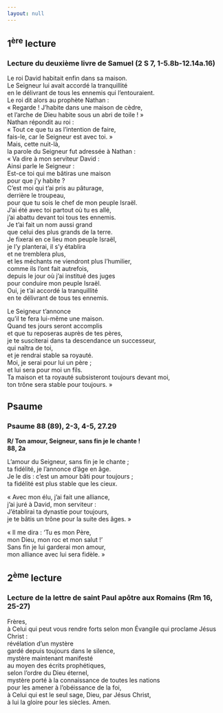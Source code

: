```yaml
---
layout: null
---
```

## 1<sup>ère</sup> lecture

### Lecture du deuxième livre de Samuel (2 S 7, 1-5.8b-12.14a.16)

Le roi David habitait enfin dans sa maison.  
Le Seigneur lui avait accordé la tranquillité  
en le délivrant de tous les ennemis qui l’entouraient.  
Le roi dit alors au prophète Nathan :  
« Regarde ! J’habite dans une maison de cèdre,  
et l’arche de Dieu habite sous un abri de toile ! »  
Nathan répondit au roi :  
« Tout ce que tu as l’intention de faire,  
fais-le, car le Seigneur est avec toi. »  
Mais, cette nuit-là,  
la parole du Seigneur fut adressée à Nathan :  
« Va dire à mon serviteur David :  
Ainsi parle le Seigneur :  
Est-ce toi qui me bâtiras une maison  
pour que j’y habite ?  
C’est moi qui t’ai pris au pâturage,  
derrière le troupeau,  
pour que tu sois le chef de mon peuple Israël.  
J’ai été avec toi partout où tu es allé,  
j’ai abattu devant toi tous tes ennemis.  
Je t’ai fait un nom aussi grand  
que celui des plus grands de la terre.  
Je fixerai en ce lieu mon peuple Israël,  
je l’y planterai, il s’y établira  
et ne tremblera plus,  
et les méchants ne viendront plus l’humilier,  
comme ils l’ont fait autrefois,  
depuis le jour où j’ai institué des juges  
pour conduire mon peuple Israël.  
Oui, je t’ai accordé la tranquillité  
en te délivrant de tous tes ennemis.

Le Seigneur t’annonce  
qu’il te fera lui-même une maison.  
Quand tes jours seront accomplis  
et que tu reposeras auprès de tes pères,  
je te susciterai dans ta descendance un successeur,  
qui naîtra de toi,  
et je rendrai stable sa royauté.  
Moi, je serai pour lui un père ;  
et lui sera pour moi un fils.  
Ta maison et ta royauté subsisteront toujours devant moi,  
ton trône sera stable pour toujours. »

## Psaume

### Psaume 88 (89), 2-3, 4-5, 27.29

**R/ Ton amour, Seigneur, sans fin je le chante !  
88, 2a**

L’amour du Seigneur, sans fin je le chante ;  
ta fidélité, je l’annonce d’âge en âge.  
Je le dis : c’est un amour bâti pour toujours ;  
ta fidélité est plus stable que les cieux.

« Avec mon élu, j’ai fait une alliance,  
j’ai juré à David, mon serviteur :  
J’établirai ta dynastie pour toujours,  
je te bâtis un trône pour la suite des âges. »

« Il me dira : ‘Tu es mon Père,  
mon Dieu, mon roc et mon salut !’  
Sans fin je lui garderai mon amour,  
mon alliance avec lui sera fidèle. »

## 2<sup>ème</sup> lecture

### Lecture de la lettre de saint Paul apôtre aux Romains (Rm 16, 25-27)

Frères,  
à Celui qui peut vous rendre forts
selon mon Évangile qui proclame Jésus Christ :  
révélation d’un mystère  
gardé depuis toujours dans le silence,  
mystère maintenant manifesté  
au moyen des écrits prophétiques,  
selon l’ordre du Dieu éternel,  
mystère porté à la connaissance de toutes les nations  
pour les amener à l’obéissance de la foi,  
à Celui qui est le seul sage, Dieu, par Jésus Christ,  
à lui la gloire pour les siècles. Amen.  
